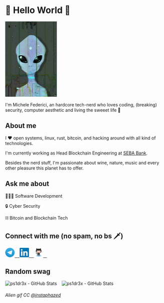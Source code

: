 # 👾 Hello World 👾

<img src="https://raw.githubusercontent.com/ps1dr3x/ps1dr3x/master/resources/alien.gif" width="165" height="240">

I'm Michele Federici, an hardcore tech-nerd who loves coding, (breaking) security, computer aesthetic and living the sweeet life 🍷

## About me

I ♥ open systems, linux, rust, bitcoin, and hacking around with all kind of technologies.

I'm currently working as Head Blockchain Engineering at [SEBA Bank](https://seba.swiss/ "SEBA Bank").

Besides the nerd stuff, I'm passionate about wine, nature, music and every other pleasure this planet has to offer.

## Ask me about

👨🏼‍💻  Software Development

🔒  Cyber Security

⛓  Bitcoin and Blockchain Tech

## Connect with me (no spam, no bs 🗡️)

<a href="https://telegram.me/ps1dr3x" target="_blank">
    <img alt="ps1dr3x - Telegram" width="30px" src="https://raw.githubusercontent.com/ps1dr3x/ps1dr3x/master/resources/telegram.svg" />&nbsp; &nbsp;
</a>
<a href="https://www.linkedin.com/in/michelefederici/" target="_blank">
    <img alt="Michele Federici - LinkedIn" width="30px" src="https://raw.githubusercontent.com/ps1dr3x/ps1dr3x/master/resources/linkedin.svg" />&nbsp; &nbsp;
</a>
<a href="https://github.com/ps1dr3x" target="_blank">
    <img alt="Michele Federici - GitHub" width="30px" src="https://raw.githubusercontent.com/ps1dr3x/ps1dr3x/master/resources/github.svg" />&nbsp; &nbsp;
</a>

## Random swag

<img src="https://github-readme-stats.vercel.app/api?username=ps1dr3x&show_icons=true&count_private=true&theme=radical" alt="ps1dr3x - GitHub Stats">&nbsp; &nbsp;
<img src="https://github-readme-stats.vercel.app/api/top-langs/?username=ps1dr3x&layout=compact&show_icons=true&count_private=true&theme=radical" alt="ps1dr3x - GitHub Stats">

###### Alien gif CC [@instaphazed](https://linktr.ee/instaphazed)
